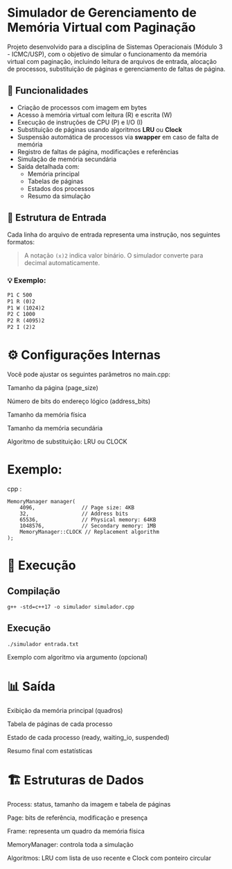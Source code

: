 # Simulador de Gerenciamento de Memória Virtual com Paginação

Projeto desenvolvido para a disciplina de Sistemas Operacionais (Módulo 3 - ICMC/USP), com o objetivo de simular o funcionamento da memória virtual com paginação, incluindo leitura de arquivos de entrada, alocação de processos, substituição de páginas e gerenciamento de faltas de página.

## 🧠 Funcionalidades

- Criação de processos com imagem em bytes
- Acesso à memória virtual com leitura (R) e escrita (W)
- Execução de instruções de CPU (P) e I/O (I)
- Substituição de páginas usando algoritmos **LRU** ou **Clock**
- Suspensão automática de processos via **swapper** em caso de falta de memória
- Registro de faltas de página, modificações e referências
- Simulação de memória secundária
- Saída detalhada com:
  - Memória principal
  - Tabelas de páginas
  - Estados dos processos
  - Resumo da simulação

## 📂 Estrutura de Entrada

Cada linha do arquivo de entrada representa uma instrução, nos seguintes formatos:


> A notação `(x)2` indica valor binário. O simulador converte para decimal automaticamente.

### 💡 Exemplo:
```txt
P1 C 500
P1 R (0)2
P1 W (1024)2
P2 C 1000
P2 R (4095)2
P2 I (2)2
``` 
# ⚙️ Configurações Internas
Você pode ajustar os seguintes parâmetros no main.cpp:

Tamanho da página (page_size)

Número de bits do endereço lógico (address_bits)

Tamanho da memória física

Tamanho da memória secundária

Algoritmo de substituição: LRU ou CLOCK

# Exemplo:
cpp : 
```
MemoryManager manager(
    4096,               // Page size: 4KB
    32,                 // Address bits
    65536,              // Physical memory: 64KB
    1048576,            // Secondary memory: 1MB
    MemoryManager::CLOCK // Replacement algorithm
);
```
# 🧪 Execução
## Compilação

`g++ -std=c++17 -o simulador simulador.cpp`

## Execução

`./simulador entrada.txt`

Exemplo com algoritmo via argumento (opcional)

# 📊 Saída
Exibição da memória principal (quadros)

Tabela de páginas de cada processo

Estado de cada processo (ready, waiting_io, suspended)

Resumo final com estatísticas

# 🏗️ Estruturas de Dados
Process: status, tamanho da imagem e tabela de páginas

Page: bits de referência, modificação e presença

Frame: representa um quadro da memória física

MemoryManager: controla toda a simulação

Algoritmos: LRU com lista de uso recente e Clock com ponteiro circular


